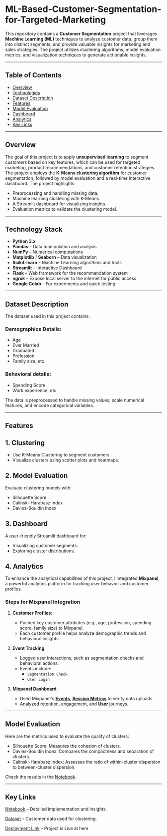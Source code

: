 # **ML-Based-Customer-Segmentation-for-Targeted-Marketing**

This repository contains a **Customer Segmentation** project that leverages **Machine Learning (ML)** techniques to analyze customer data, group them into distinct segments, and provide valuable insights for marketing and sales strategies. The project utilizes clustering algorithms, model evaluation metrics, and visualization techniques to generate actionable insights.

---

## **Table of Contents**

- [Overview](#overview)
- [Technologies](#technologies)
- [Dataset Description](#dataset-description)
- [Features](#features)
- [Model Evaluation](#model-evaluation)
- [Dashboard](#dashboard)
- [Analytics](#Analytics)
- [Key Links](#Key-Links)

---

## **Overview**

The goal of this project is to apply **unsupervised learning** to segment customers based on key features, which can be used for targeted marketing, product recommendations, and customer retention strategies. The project employs the **K-Means clustering algorithm** for customer segmentation, followed by model evaluation and a real-time interactive dashboard.
The project highlights:
- Preprocessing and handling missing data.
- Machine learning clustering with K-Means.
- A Streamlit dashboard for visualizing insights.
- Evaluation metrics to validate the clustering model.

---

## **Technology Stack**

- **Python 3.x**
- **Pandas** – Data manipulation and analysis
- **NumPy** – Numerical computations
- **Matplotlib** / **Seaborn** – Data visualization
- **Scikit-learn** – Machine Learning algorithms and tools
- **Streamlit** – Interactive Dashboard
- **Flask** – Web framework for the recommendation system
- **ngrok** – Expose local server to the internet for public access
- **Google Colab** – For experiments and quick testing

---

## **Dataset Description**

The dataset used in this project contains:

### **Demographics Details:**
- Age
- Ever Married
- Graduated
- Profession
- Family size, etc.<br>

### **Behavioral details:**
- Spending Score
-  Work experience, etc.

The data is preprocessed to handle missing values, scale numerical features, and encode categorical variables.

---

## **Features**

## 1. **Clustering**
- Use K-Means Clustering to segment customers.
- Visualize clusters using scatter plots and heatmaps.
 
## **2. Model Evaluation**

Evaluate clustering models with:
- Silhouette Score
- Calinski-Harabasz Index
- Davies-Bouldin Index

## **3. Dashboard**

A user-friendly Streamlit dashboard for:
- Visualizing customer segments.
- Exploring cluster distributions.

## **4. Analytics**

To enhance the analytical capabilities of this project, I integrated **Mixpanel**, a powerful analytics platform for tracking user behavior and customer profiles.

### **Steps for Mixpanel Integration**
1. **Customer Profiles**:
   - Pushed key customer attributes (e.g., age, profession, spending score, family size) to Mixpanel.
   - Each customer profile helps analyze demographic trends and behavioral insights.

2. **Event Tracking**:
   - Logged user interactions, such as segmentation checks and behavioral actions.
   - Events include:
     - `Segmentation Check`
     - `User Login`

3. **Mixpanel Dashboard**:
   - Used Mixpanel's [**Events**](https://github.com/RohithCherukuri816/RohithCherukuri816-ML-Based-Customer-Segmentation-for-Targeted-Marketing/blob/main/Events.png), [**Session Metrics**](https://github.com/RohithCherukuri816/RohithCherukuri816-ML-Based-Customer-Segmentation-for-Targeted-Marketing/blob/main/Session%20Metrics.png) to verify data uploads.
   - Analyzed retention, engagement, and [**User**](https://github.com/RohithCherukuri816/RohithCherukuri816-ML-Based-Customer-Segmentation-for-Targeted-Marketing/blob/main/Users.png) journeys.

---

## **Model Evaluation**
Here are the metrics used to evaluate the quality of clusters:
- Silhouette Score: Measures the cohesion of clusters.
- Davies-Bouldin Index: Compares the compactness and separation of clusters.
- Calinski-Harabasz Index: Assesses the ratio of within-cluster dispersion to between-cluster dispersion.

Check the results in the [Notebook](https://github.com/RohithCherukuri816/RohithCherukuri816-ML-Based-Customer-Segmentation-for-Targeted-Marketing/blob/main/ML_Based_Customer_Segmentation_for_Targeted_Marketing.ipynb).

---

## **Key Links**
[Notebook](https://github.com/RohithCherukuri816/RohithCherukuri816-ML-Based-Customer-Segmentation-for-Targeted-Marketing/blob/main/ML_Based_Customer_Segmentation_for_Targeted_Marketing.ipynb) – Detailed implementation and insights.

[Dataset](https://github.com/RohithCherukuri816/RohithCherukuri816-ML-Based-Customer-Segmentation-for-Targeted-Marketing/blob/main/customer_data.csv) – Customer data used for clustering.

[Deployment Link](https://ml-based-customer-segmentation-for-targeted-marketing.streamlit.app/) – Project is Live at here






   







